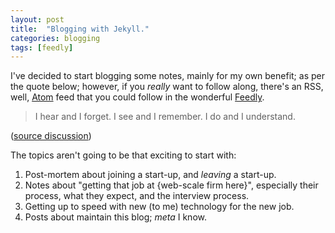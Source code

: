 ```yaml
---
layout: post
title:  "Blogging with Jekyll."
categories: blogging
tags: [feedly]
---
```


I've decided to start blogging some notes, mainly for my own benefit;
as per the quote below; however, if you *really* want to follow along,
there's an RSS, well, [Atom][] feed that you could follow in the
wonderful [Feedly][].

> I hear and I forget. I see and I remember. I do and I understand.

([source discussion][so-quote])

The topics aren't going to be that exciting to start with:

1. Post-mortem about joining a start-up, and *leaving* a start-up.
2. Notes about "getting that job at {web-scale firm here}", especially
   their process, what they expect, and the interview process.
3. Getting up to speed with new (to me) technology for the new job.
4. Posts about maintain this blog; *meta* I know.

[so-quote]: https://english.stackexchange.com/questions/226886/origin-of-i-hear-and-i-forget-i-see-and-i-remember-i-do-and-i-understand
[Atom]: http://badgerous.net/feed.xml
[Feedly]: https://feedly.com/
